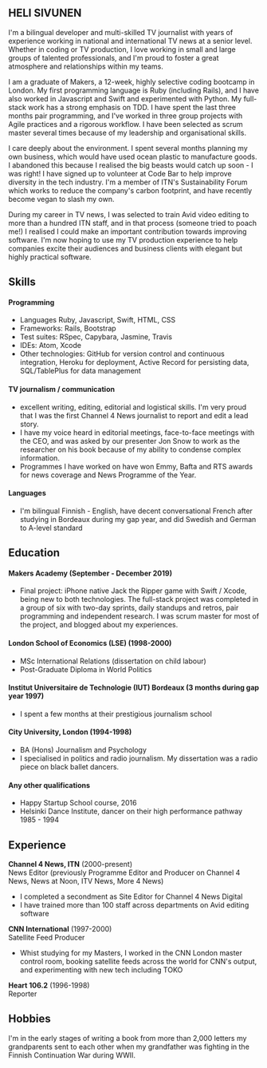 ## HELI SIVUNEN

I'm a bilingual developer and multi-skilled TV journalist with years of experience working in national and international TV news at a senior level. Whether in coding or TV production, I love working in small and large groups of talented professionals, and I'm proud to foster a great atmosphere and relationships within my teams. 

I am a graduate of Makers, a 12-week, highly selective coding bootcamp in London. My first programming language is Ruby (including Rails), and I have also worked in Javascript and Swift and experimented with Python. My full-stack work has a strong emphasis on TDD. I have spent the last three months pair programming, and I've worked in three group projects with Agile practices and a rigorous workflow. I have been selected as scrum master several times because of my leadership and organisational skills.

I care deeply about the environment. I spent several months planning my own business, which would have used ocean plastic to manufacture goods. I abandoned this because I realised the big beasts would catch up soon - I was right! I have signed up to volunteer at Code Bar to help improve diversity in the tech industry. I'm a member of ITN's Sustainability Forum which works to reduce the company's carbon footprint, and have recently become vegan to slash my own.

During my career in TV news, I was selected to train Avid video editing to more than a hundred ITN staff, and in that process (someone tried to poach me!) I realised I could make an important contribution towards improving software. I'm now hoping to use my TV production experience to help companies excite their audiences and business clients with elegant but highly practical software. 

## Skills

#### Programming

- Languages Ruby, Javascript, Swift, HTML, CSS
- Frameworks: Rails, Bootstrap
- Test suites: RSpec, Capybara, Jasmine, Travis
- IDEs: Atom, Xcode
- Other technologies: GitHub for version control and continuous integration, Heroku for deployment, Active Record for
persisting data, SQL/TablePlus for data management

#### TV journalism / communication

- excellent writing, editing, editorial and logistical skills. I'm very proud that I was the first Channel 4 News journalist to report and edit a lead story.
- I have my voice heard in editorial meetings, face-to-face meetings with the CEO, and was asked by our presenter Jon Snow to work as the researcher on his book because of my ability to condense complex information. 
- Programmes I have worked on have won Emmy, Bafta and RTS awards for news coverage and News Programme of the Year.

#### Languages

- I'm bilingual Finnish - English, have decent conversational French after studying in Bordeaux during my gap year, and did Swedish and German to A-level standard

## Education

#### Makers Academy (September - December 2019)

- Final project: iPhone native Jack the Ripper game with Swift / Xcode, being new to both technologies. The full-stack project was completed in a group of six with two-day sprints, daily standups and retros, pair programming and independent research. I was scrum master for most of the project, and blogged about my experiences.

#### London School of Economics (LSE) (1998-2000)

- MSc International Relations (dissertation on child labour)
- Post-Graduate Diploma in World Politics

#### Institut Universitaire de Technologie (IUT) Bordeaux (3 months during gap year 1997)

- I spent a few months at their prestigious journalism school

#### City University, London (1994-1998)

- BA (Hons) Journalism and Psychology
- I specialised in politics and radio journalism. My dissertation was a radio piece on black ballet dancers.

#### Any other qualifications

- Happy Startup School course, 2016 
- Helsinki Dance Institute, dancer on their high performance pathway 1985 - 1994

## Experience

**Channel 4 News, ITN** (2000-present)    
News Editor (previously Programme Editor and Producer on Channel 4 News, News at Noon, ITV News, More 4 News)
- I completed a secondment as Site Editor for Channel 4 News Digital
- I have trained more than 100 staff across departments on Avid editing software

**CNN International** (1997-2000)   
Satellite Feed Producer
- Whist studying for my Masters, I worked in the CNN London master control room, booking satellite feeds across the world for CNN's output, and experimenting with new tech including TOKO

**Heart 106.2** (1996-1998)   
Reporter  

## Hobbies
I'm in the early stages of writing a book from more than 2,000 letters my grandparents sent to each other when my grandfather was fighting in the Finnish Continuation War during WWII.
